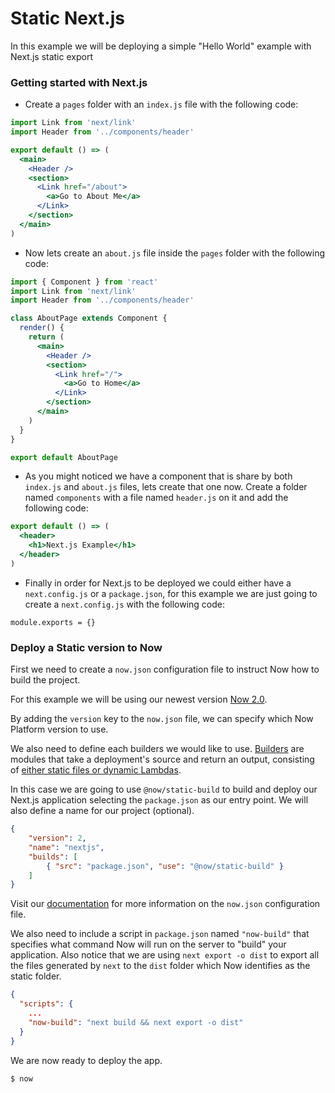 # Static Next.js

In this example we will be deploying a simple "Hello World" example with Next.js static export

### Getting started with Next.js

- Create a `pages` folder with an `index.js` file with the following code:

```jsx
import Link from 'next/link'
import Header from '../components/header'

export default () => (
  <main>
    <Header />
    <section>
      <Link href="/about">
        <a>Go to About Me</a>
      </Link>
    </section>
  </main>
)
```

- Now lets create an `about.js` file inside the `pages` folder with the following code:

```jsx
import { Component } from 'react'
import Link from 'next/link'
import Header from '../components/header'

class AboutPage extends Component {
  render() {
    return (
      <main>
        <Header />
        <section>
          <Link href="/">
            <a>Go to Home</a>
          </Link>
        </section>
      </main>
    )
  }
}

export default AboutPage
```

- As you might noticed we have a component that is share by both `index.js` and `about.js` files, lets create that one now. Create a folder named `components` with a file named `header.js` on it and add the following code:

```jsx
export default () => (
  <header>
    <h1>Next.js Example</h1>
  </header>
)
```

- Finally in order for Next.js to be deployed we could either have a `next.config.js` or a `package.json`, for this example we are just going to create a `next.config.js` with the following code:

```
module.exports = {}
```

### Deploy a Static version to Now

First we need to create a `now.json` configuration file to instruct Now how to build the project.

For this example we will be using our newest version [Now 2.0](https://zeit.co/now).

By adding the `version` key to the `now.json` file, we can specify which Now Platform version to use.

We also need to define each builders we would like to use. [Builders](https://zeit.co/docs/v2/deployments/builders/overview/) are modules that take a deployment's source and return an output, consisting of [either static files or dynamic Lambdas](https://zeit.co/docs/v2/deployments/builds/#sources-and-outputs).

In this case we are going to use `@now/static-build` to build and deploy our Next.js application selecting the `package.json` as our entry point. We will also define a name for our project (optional).

```json
{
    "version": 2,
    "name": "nextjs",
    "builds": [
        { "src": "package.json", "use": "@now/static-build" }
    ]
}
```

Visit our [documentation](https://zeit.co/docs/v2/deployments/configuration) for more information on the `now.json` configuration file.

We also need to include a script in `package.json` named `"now-build"` that specifies what command Now will run on the server to "build" your application. Also notice that we are using `next export -o dist` to export all the files generated by `next` to the `dist` folder which Now identifies as the static folder.

```json
{
  "scripts": {
    ...
    "now-build": "next build && next export -o dist"
  }
}
```

We are now ready to deploy the app.

```shell
$ now
```

